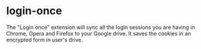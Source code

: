# login-once
The "Login once" extension will sync all the login sessions you are having in Chrome, Opera and Firefox to your Google drive.  It saves the cookies in an encrypted form in user's drive.
